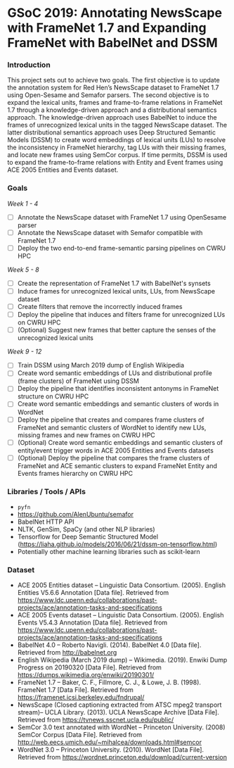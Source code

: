 # GSoC 2019: Annotating NewsScape with FrameNet 1.7 and Expanding FrameNet with BabelNet and DSSM

### Introduction
This project sets out to achieve two goals. The first objective is to update the annotation system for Red Hen’s NewsScape dataset to FrameNet 1.7 using Open-Sesame and Semafor parsers. The second objective is to expand the lexical units, frames and frame-to-frame relations in FrameNet 1.7 through a knowledge-driven approach and a distributional semantics approach. The knowledge-driven approach uses BabelNet to induce the frames of unrecognized lexical units in the tagged NewsScape dataset. The latter distributional semantics approach uses Deep Structured Semantic Models (DSSM) to create word embeddings of lexical units (LUs) to resolve the inconsistency in FrameNet hierarchy, tag LUs with their missing frames, and locate new frames using SemCor corpus. If time permits, DSSM is used to expand the frame-to-frame relations with Entity and Event frames using ACE 2005 Entities and Events dataset.

### Goals
*Week 1 - 4*
- [ ] Annotate the NewsScape dataset with FrameNet 1.7 using OpenSesame parser
- [ ] Annotate the NewsScape dataset with Semafor compatible with FrameNet 1.7
- [ ] Deploy the two end-to-end frame-semantic parsing pipelines on CWRU HPC

*Week 5 - 8*
- [ ] Create the representation of FrameNet 1.7 with BabelNet's synsets
- [ ] Induce frames for unrecognized lexical units, LUs, from NewsScape dataset
- [ ] Create filters that remove the incorrectly induced frames
- [ ] Deploy the pipeline that induces and filters frame for unrecognized LUs on CWRU HPC
- [ ] (Optional) Suggest new frames that better capture the senses of the unrecognized lexical units

*Week 9 - 12*
- [ ] Train DSSM using March 2019 dump of English Wikipedia
- [ ] Create word semantic embeddings of LUs and distributional profile (frame clusters) of
FrameNet using DSSM
- [ ] Deploy the pipeline that identifies inconsistent antonyms in FrameNet structure on
CWRU HPC
- [ ] Create word semantic embeddings and semantic clusters of words in WordNet
- [ ] Deploy the pipeline that creates and compares frame clusters of FrameNet and semantic
clusters of WordNet to identify new LUs, missing frames and new frames on CWRU HPC
- [ ] (Optional) Create word semantic embeddings and semantic clusters of entity/event trigger words in
ACE 2005 Entities and Events datasets
- [ ] (Optional) Deploy the pipeline that compares the frame clusters of FrameNet and ACE semantic
clusters to expand FrameNet Entity and Events frames hierarchy on CWRU HPC

### Libraries / Tools / APIs
- `pyfn`
- https://github.com/AlenUbuntu/semafor
- BabelNet HTTP API
- NLTK, GenSim, SpaCy (and other NLP libraries)
- Tensorflow for Deep Semantic Structured Model (https://liaha.github.io/models/2016/06/21/dssm-on-tensorflow.html)
- Potentially other machine learning libraries such as scikit-learn

### Dataset
- ACE 2005 Entities dataset – Linguistic Data Consortium. (2005). English Entities V5.6.6 Annotation
[Data file]. Retrieved from
https://www.ldc.upenn.edu/collaborations/past-projects/ace/annotation-tasks-and-specifications
- ACE 2005 Events dataset – Linguistic Data Consortium. (2005). English Events V5.4.3 Annotation [Data
file]. Retrieved from
https://www.ldc.upenn.edu/collaborations/past-projects/ace/annotation-tasks-and-specifications
- BabelNet 4.0 – Roberto Navigli. (2014). BabelNet 4.0 [Data file]. Retrieved from http://babelnet.org
- English Wikipedia (March 2019 dump) – Wikimedia. (2019). Enwiki Dump Progress on 20190320 [Data
File]. Retrieved from https://dumps.wikimedia.org/enwiki/20190301/
- FrameNet 1.7 – Baker, C. F., Fillmore, C. J., & Lowe, J. B. (1998). FrameNet 1.7 [Data File]. Retrieved
from https://framenet.icsi.berkeley.edu/fndrupal/
- NewsScape (Closed captioning extracted from ATSC mpeg2 transport stream)– UCLA Library. (2013).
UCLA NewsScape Archive [Data File]. Retrieved from https://tvnews.sscnet.ucla.edu/public/
- SemCor 3.0 text annotated with WordNet – Princeton University. (2008) SemCor Corpus [Data File].
Retrieved from http://web.eecs.umich.edu/~mihalcea/downloads.html#semcor
- WordNet 3.0 – Princeton University. (2010). WordNet [Data File]. Retrieved from
https://wordnet.princeton.edu/download/current-version
